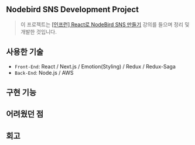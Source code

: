## Nodebird SNS Development Project

> 이 프로젝트는 [[인프런] React로 NodeBird SNS 만들기](https://inf.run/kgkk) 강의를 들으며 정리 및 개발한 것입니다.

## 사용한 기술

- `Front-End`: React / Next.js / Emotion(Styling) / Redux / Redux-Saga
- `Back-End`: Node.js / AWS

## 구현 기능

## 어려웠던 점

## 회고
